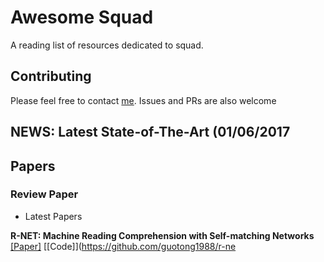 # Awesome Squad
A reading list of resources dedicated to squad.

## Contributing

Please feel free to contact [me](http://zaczou.github.io). Issues and PRs are also welcome

## NEWS: Latest State-of-The-Art (01/06/2017

## Papers


### Review Paper

- Latest Papers

**R-NET: Machine Reading Comprehension with Self-matching Networks** [[Paper]](https://www.microsoft.com/en-us/research/publication/mrc/#) [[Code]](https://github.com/guotong1988/r-ne
